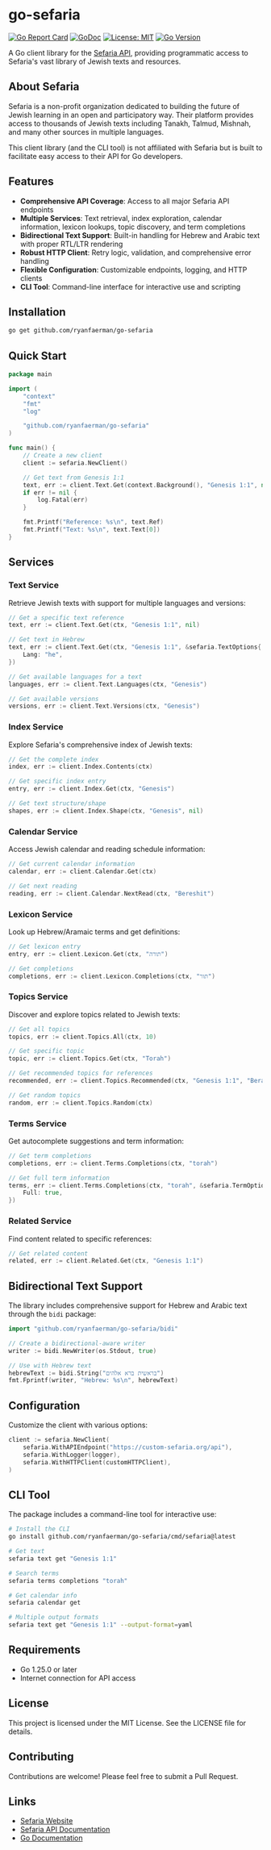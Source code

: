 # go-sefaria

[![Go Report Card](https://goreportcard.com/badge/github.com/ryanfaerman/go-sefaria)](https://goreportcard.com/report/github.com/ryanfaerman/go-sefaria)
[![GoDoc](https://godoc.org/github.com/ryanfaerman/go-sefaria?status.svg)](https://godoc.org/github.com/ryanfaerman/go-sefaria)
[![License: MIT](https://img.shields.io/badge/License-MIT-yellow.svg)](https://opensource.org/licenses/MIT)
[![Go Version](https://img.shields.io/badge/Go-1.25+-blue.svg)](https://golang.org/)

A Go client library for the [Sefaria API](https://www.sefaria.org/api), providing programmatic access to Sefaria's vast library of Jewish texts and resources.

## About Sefaria

Sefaria is a non-profit organization dedicated to building the future of Jewish learning in an open and participatory way. Their platform provides access to thousands of Jewish texts including Tanakh, Talmud, Mishnah, and many other sources in multiple languages.

This client library (and the CLI tool) is not affiliated with Sefaria but is built to facilitate easy access to their API for Go developers.

## Features

- **Comprehensive API Coverage**: Access to all major Sefaria API endpoints
- **Multiple Services**: Text retrieval, index exploration, calendar information, lexicon lookups, topic discovery, and term completions
- **Bidirectional Text Support**: Built-in handling for Hebrew and Arabic text with proper RTL/LTR rendering
- **Robust HTTP Client**: Retry logic, validation, and comprehensive error handling
- **Flexible Configuration**: Customizable endpoints, logging, and HTTP clients
- **CLI Tool**: Command-line interface for interactive use and scripting

## Installation

```bash
go get github.com/ryanfaerman/go-sefaria
```

## Quick Start

```go
package main

import (
    "context"
    "fmt"
    "log"

    "github.com/ryanfaerman/go-sefaria"
)

func main() {
    // Create a new client
    client := sefaria.NewClient()

    // Get text from Genesis 1:1
    text, err := client.Text.Get(context.Background(), "Genesis 1:1", nil)
    if err != nil {
        log.Fatal(err)
    }

    fmt.Printf("Reference: %s\n", text.Ref)
    fmt.Printf("Text: %s\n", text.Text[0])
}
```

## Services

### Text Service
Retrieve Jewish texts with support for multiple languages and versions:

```go
// Get a specific text reference
text, err := client.Text.Get(ctx, "Genesis 1:1", nil)

// Get text in Hebrew
text, err := client.Text.Get(ctx, "Genesis 1:1", &sefaria.TextOptions{
    Lang: "he",
})

// Get available languages for a text
languages, err := client.Text.Languages(ctx, "Genesis")

// Get available versions
versions, err := client.Text.Versions(ctx, "Genesis")
```

### Index Service
Explore Sefaria's comprehensive index of Jewish texts:

```go
// Get the complete index
index, err := client.Index.Contents(ctx)

// Get specific index entry
entry, err := client.Index.Get(ctx, "Genesis")

// Get text structure/shape
shapes, err := client.Index.Shape(ctx, "Genesis", nil)
```

### Calendar Service
Access Jewish calendar and reading schedule information:

```go
// Get current calendar information
calendar, err := client.Calendar.Get(ctx)

// Get next reading
reading, err := client.Calendar.NextRead(ctx, "Bereshit")
```

### Lexicon Service
Look up Hebrew/Aramaic terms and get definitions:

```go
// Get lexicon entry
entry, err := client.Lexicon.Get(ctx, "תורה")

// Get completions
completions, err := client.Lexicon.Completions(ctx, "תור")
```

### Topics Service
Discover and explore topics related to Jewish texts:

```go
// Get all topics
topics, err := client.Topics.All(ctx, 10)

// Get specific topic
topic, err := client.Topics.Get(ctx, "Torah")

// Get recommended topics for references
recommended, err := client.Topics.Recommended(ctx, "Genesis 1:1", "Berakhot 2a")

// Get random topics
random, err := client.Topics.Random(ctx)
```

### Terms Service
Get autocomplete suggestions and term information:

```go
// Get term completions
completions, err := client.Terms.Completions(ctx, "torah")

// Get full term information
terms, err := client.Terms.Completions(ctx, "torah", &sefaria.TermOptions{
    Full: true,
})
```

### Related Service
Find content related to specific references:

```go
// Get related content
related, err := client.Related.Get(ctx, "Genesis 1:1")
```

## Bidirectional Text Support

The library includes comprehensive support for Hebrew and Arabic text through the `bidi` package:

```go
import "github.com/ryanfaerman/go-sefaria/bidi"

// Create a bidirectional-aware writer
writer := bidi.NewWriter(os.Stdout, true)

// Use with Hebrew text
hebrewText := bidi.String("בראשית ברא אלהים")
fmt.Fprintf(writer, "Hebrew: %s\n", hebrewText)
```

## Configuration

Customize the client with various options:

```go
client := sefaria.NewClient(
    sefaria.WithAPIEndpoint("https://custom-sefaria.org/api"),
    sefaria.WithLogger(logger),
    sefaria.WithHTTPClient(customHTTPClient),
)
```

## CLI Tool

The package includes a command-line tool for interactive use:

```bash
# Install the CLI
go install github.com/ryanfaerman/go-sefaria/cmd/sefaria@latest

# Get text
sefaria text get "Genesis 1:1"

# Search terms
sefaria terms completions "torah"

# Get calendar info
sefaria calendar get

# Multiple output formats
sefaria text get "Genesis 1:1" --output-format=yaml
```

## Requirements

- Go 1.25.0 or later
- Internet connection for API access

## License

This project is licensed under the MIT License. See the LICENSE file for details.

## Contributing

Contributions are welcome! Please feel free to submit a Pull Request.

## Links

- [Sefaria Website](https://www.sefaria.org)
- [Sefaria API Documentation](https://www.sefaria.org/api)
- [Go Documentation](https://pkg.go.dev/github.com/ryanfaerman/go-sefaria)
